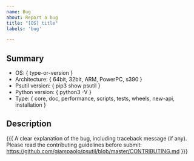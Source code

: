 ```yaml
---
name: Bug
about: Report a bug
title: "[OS] title"
labels: 'bug'

---
```

## Summary

* OS: { type-or-version }
* Architecture: { 64bit, 32bit, ARM, PowerPC, s390 }
* Psutil version: { pip3 show psutil }
* Python version: { python3 -V }
* Type: { core, doc, performance, scripts, tests, wheels, new-api, installation }

## Description

{{{
  A clear explanation of the bug, including traceback message (if any). Please read the contributing guidelines before submit:
  https://github.com/giampaolo/psutil/blob/master/CONTRIBUTING.md
}}}
